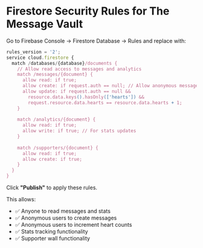 # Firestore Security Rules for The Message Vault

Go to Firebase Console → Firestore Database → Rules and replace with:

```javascript
rules_version = '2';
service cloud.firestore {
  match /databases/{database}/documents {
    // Allow read access to messages and analytics
    match /messages/{document} {
      allow read: if true;
      allow create: if request.auth == null; // Allow anonymous message creation
      allow update: if request.auth == null && 
        resource.data.keys().hasOnly(['hearts']) && 
        request.resource.data.hearts == resource.data.hearts + 1;
    }
    
    match /analytics/{document} {
      allow read: if true;
      allow write: if true; // For stats updates
    }
    
    match /supporters/{document} {
      allow read: if true;
      allow create: if true;
    }
  }
}
```

Click **"Publish"** to apply these rules.

This allows:
- ✅ Anyone to read messages and stats
- ✅ Anonymous users to create messages  
- ✅ Anonymous users to increment heart counts
- ✅ Stats tracking functionality
- ✅ Supporter wall functionality 